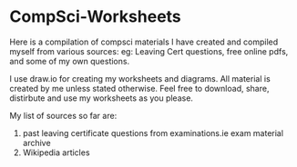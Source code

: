 # CompSci-Worksheets
Here is a compilation of compsci materials I have created and compiled myself from various sources: eg: Leaving Cert questions, free online pdfs, and some of my own questions.

I use draw.io for creating my worksheets and diagrams.
All material is created by me unless stated otherwise.
Feel free to download, share, distirbute and use my worksheets as you please.

My list of sources so far are:
1. past leaving certificate questions from examinations.ie exam material archive
2. Wikipedia articles
